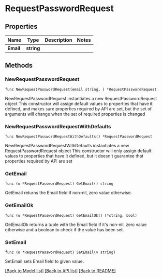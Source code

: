 # RequestPasswordRequest

## Properties

Name | Type | Description | Notes
------------ | ------------- | ------------- | -------------
**Email** | **string** |  | 

## Methods

### NewRequestPasswordRequest

`func NewRequestPasswordRequest(email string, ) *RequestPasswordRequest`

NewRequestPasswordRequest instantiates a new RequestPasswordRequest object
This constructor will assign default values to properties that have it defined,
and makes sure properties required by API are set, but the set of arguments
will change when the set of required properties is changed

### NewRequestPasswordRequestWithDefaults

`func NewRequestPasswordRequestWithDefaults() *RequestPasswordRequest`

NewRequestPasswordRequestWithDefaults instantiates a new RequestPasswordRequest object
This constructor will only assign default values to properties that have it defined,
but it doesn't guarantee that properties required by API are set

### GetEmail

`func (o *RequestPasswordRequest) GetEmail() string`

GetEmail returns the Email field if non-nil, zero value otherwise.

### GetEmailOk

`func (o *RequestPasswordRequest) GetEmailOk() (*string, bool)`

GetEmailOk returns a tuple with the Email field if it's non-nil, zero value otherwise
and a boolean to check if the value has been set.

### SetEmail

`func (o *RequestPasswordRequest) SetEmail(v string)`

SetEmail sets Email field to given value.



[[Back to Model list]](../README.md#documentation-for-models) [[Back to API list]](../README.md#documentation-for-api-endpoints) [[Back to README]](../README.md)


